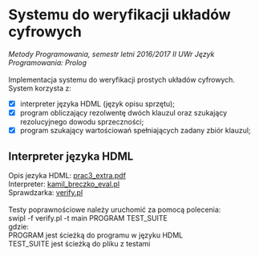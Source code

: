 # Systemu do weryfikacji układów cyfrowych
<i>Metody Programowania, semestr letni 2016/2017 II UWr </i>
<i>Język Programowania: Prolog</i> <br>
<br>
Implementacja systemu do weryfikacji prostych układów cyfrowych. System korzysta z: 
 - [x] interpreter języka HDML (język opisu sprzętu);
 - [x] program obliczający rezolwentę dwóch klauzul oraz szukający rezolucyjnego dowodu sprzeczności;
 - [x] program szukający wartościowań spełniających zadany zbiór klauzul;
 
 ## Interpreter języka HDML
Opis jezyka HDML: [prac3_extra.pdf](./prac3_extra.pdf) <br>
Interpreter: [kamil_breczko_eval.pl](./kamil_breczko_eval.pl) <br>
Sprawdzarka: [verify.pl](./verify.pl) <br>
<br>
Testy poprawnościowe należy uruchomić za pomocą polecenia: <br>
swipl -f verify.pl -t main PROGRAM TEST_SUITE <br>
gdzie: <br>
PROGRAM      jest ścieżką do programu w języku HDML <br>
TEST_SUITE   jest ścieżką do pliku z testami <br>


